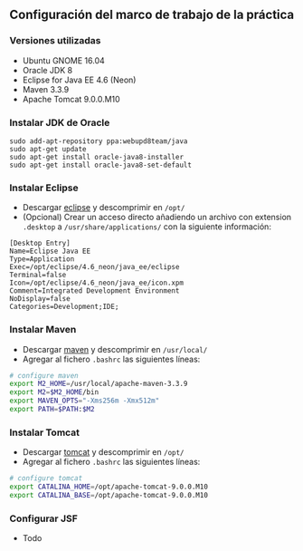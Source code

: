 ## Configuración del marco de trabajo de la práctica

### Versiones utilizadas

* Ubuntu GNOME 16.04
* Oracle JDK 8
* Eclipse for Java EE 4.6 (Neon)
* Maven 3.3.9
* Apache Tomcat 9.0.0.M10

### Instalar JDK de Oracle

```
sudo add-apt-repository ppa:webupd8team/java
sudo apt-get update
sudo apt-get install oracle-java8-installer
sudo apt-get install oracle-java8-set-default
```

### Instalar Eclipse

* Descargar [eclipse](http://www.eclipse.org/downloads/download.php?file=/technology/epp/downloads/release/neon/1a/eclipse-jee-neon-1a-linux-gtk-x86_64.tar.gz) y descomprimir en `/opt/`
* (Opcional) Crear un acceso directo añadiendo un archivo con extension `.desktop` a `/usr/share/applications/` con la siguiente información:

```
[Desktop Entry]
Name=Eclipse Java EE
Type=Application
Exec=/opt/eclipse/4.6_neon/java_ee/eclipse
Terminal=false
Icon=/opt/eclipse/4.6_neon/java_ee/icon.xpm
Comment=Integrated Development Environment
NoDisplay=false
Categories=Development;IDE;
```

### Instalar Maven

* Descargar [maven](http://apache.uvigo.es/maven/maven-3/3.3.9/binaries/apache-maven-3.3.9-bin.tar.gz) y descomprimir en `/usr/local/`
* Agregar al fichero `.bashrc` las siguientes líneas:

```sh
# configure maven
export M2_HOME=/usr/local/apache-maven-3.3.9
export M2=$M2_HOME/bin
export MAVEN_OPTS="-Xms256m -Xmx512m"
export PATH=$PATH:$M2
```

### Instalar Tomcat

* Descargar [tomcat](http://apache.uvigo.es/tomcat/tomcat-9/v9.0.0.M10/bin/apache-tomcat-9.0.0.M10.tar.gz) y descomprimir en `/opt/`
* Agregar al fichero `.bashrc` las siguientes líneas:

```sh
# configure tomcat
export CATALINA_HOME=/opt/apache-tomcat-9.0.0.M10
export CATALINA_BASE=/opt/apache-tomcat-9.0.0.M10
```

### Configurar JSF

* Todo
